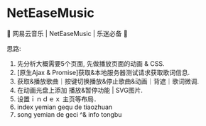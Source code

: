 # NetEaseMusic
:musical_note:  网易云音乐 | NetEaseMusic | 乐迷必备  :tada:

思路: 

1. 先分析大概需要5个页面, 先做播放页面的动画 & CSS.
2. [原生Ajax & Promise]获取&本地服务器测试请求获取歌词信息.
3. 获取&播放歌曲｜按键切换播放&停止歌曲&动画｜背遮｜歌词微调.
4. 在动画光盘上添加 播放&暂停功能 | SVG图片.
5. 设置ｉｎｄｅｘ 主页等布局．
6. index yemian gequ de tiaozhuan 
7. song yemian de geci ^& info tongbu 